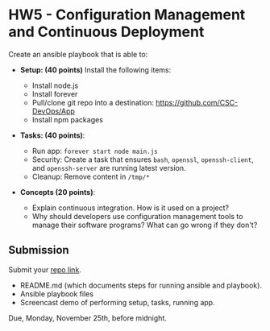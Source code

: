# HW5 - Configuration Management and Continuous Deployment

Create an ansible playbook that is able to:

* **Setup: (40 points)** Install the following items:
    * Install node.js
    * Install forever
    * Pull/clone git repo into a destination: https://github.com/CSC-DevOps/App
    * Install npm packages
    
* **Tasks: (40 points)**:
    * Run app: `forever start node main.js`
    * Security: Create a task that ensures `bash`, `openssl`, `openssh-client`, and `openssh-server` are running latest version.
    * Cleanup: Remove content in `/tmp/*`

* **Concepts (20 points)**:

    * Explain continuous integration. How is it used on a project?
    * Why should developers use configuration management tools to manage their software programs? What can go wrong if they don't?

## Submission

Submit your [repo link](https://docs.google.com/forms/d/e/1FAIpQLScVABwfEuL1K170KXJJoy6JUdMrt0oQuf1VBSMZy9v8ktCczg/viewform?usp=sf_link).

* README.md (which documents steps for running ansible and playbook).
* Ansible playbook files
* Screencast demo of performing setup, tasks, running app.

Due, Monday, November 25th, before midnight.
